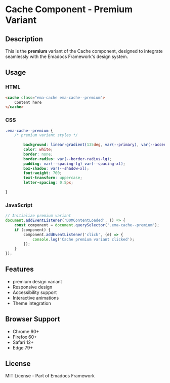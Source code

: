 # Cache Component - Premium Variant

## Description
This is the **premium** variant of the Cache component, designed to integrate seamlessly with the Emadocs Framework's design system.

## Usage

### HTML
```html
<cache class="ema-cache ema-cache--premium">
    Content here
</cache>
```

### CSS
```css
.ema-cache--premium {
    /* premium variant styles */
    
        background: linear-gradient(135deg, var(--primary), var(--accent));
        color: white;
        border: none;
        border-radius: var(--border-radius-lg);
        padding: var(--spacing-lg) var(--spacing-xl);
        box-shadow: var(--shadow-xl);
        font-weight: 700;
        text-transform: uppercase;
        letter-spacing: 0.5px;
    
}
```

### JavaScript
```javascript
// Initialize premium variant
document.addEventListener('DOMContentLoaded', () => {
    const component = document.querySelector('.ema-cache--premium');
    if (component) {
        component.addEventListener('click', (e) => {
            console.log('Cache premium variant clicked');
        });
    }
});
```

## Features
- premium design variant
- Responsive design
- Accessibility support
- Interactive animations
- Theme integration

## Browser Support
- Chrome 60+
- Firefox 60+
- Safari 12+
- Edge 79+

## License
MIT License - Part of Emadocs Framework
